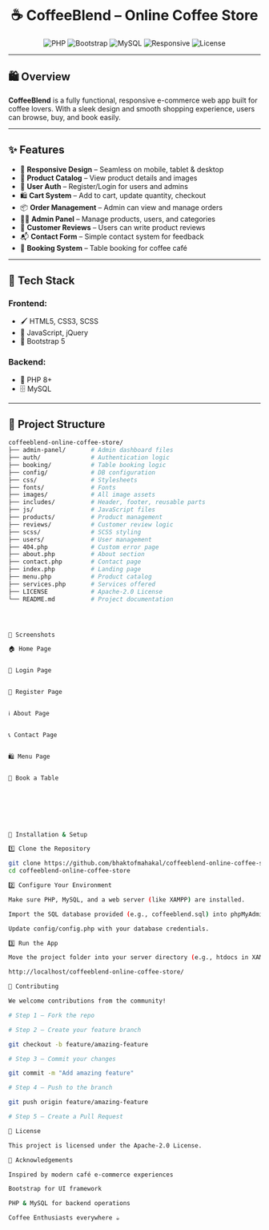 <h1 align="center">☕ CoffeeBlend – Online Coffee Store</h1>

<p align="center">
  <img src="https://img.shields.io/badge/PHP-8.0+-777BB4?logo=php&logoColor=white" alt="PHP">
  <img src="https://img.shields.io/badge/Bootstrap-5-blueviolet?logo=bootstrap&logoColor=white" alt="Bootstrap">
  <img src="https://img.shields.io/badge/MySQL-Enabled-orange?logo=mysql&logoColor=white" alt="MySQL">
  <img src="https://img.shields.io/badge/Responsive-Design-brightgreen" alt="Responsive">
  <img src="https://img.shields.io/badge/License-Apache%202.0-blue" alt="License">
</p>

---

## 🛍️ Overview

**CoffeeBlend** is a fully functional, responsive e-commerce web app built for coffee lovers. With a sleek design and smooth shopping experience, users can browse, buy, and book easily.

---

## ✨ Features

- 📱 **Responsive Design** – Seamless on mobile, tablet & desktop  
- 🛒 **Product Catalog** – View product details and images  
- 🔐 **User Auth** – Register/Login for users and admins  
- 🛍️ **Cart System** – Add to cart, update quantity, checkout  
- 📦 **Order Management** – Admin can view and manage orders  
- 🧑‍💼 **Admin Panel** – Manage products, users, and categories  
- 🌟 **Customer Reviews** – Users can write product reviews  
- 📬 **Contact Form** – Simple contact system for feedback  
- 📅 **Booking System** – Table booking for coffee café  

---

## 🧰 Tech Stack

### Frontend:
- 🖌️ HTML5, CSS3, SCSS  
- 💫 JavaScript, jQuery  
- 🎨 Bootstrap 5  

### Backend:
- 🐘 PHP 8+  
- 🗄️ MySQL  

---

## 📁 Project Structure

```bash
coffeeblend-online-coffee-store/
├── admin-panel/       # Admin dashboard files
├── auth/              # Authentication logic
├── booking/           # Table booking logic
├── config/            # DB configuration
├── css/               # Stylesheets
├── fonts/             # Fonts
├── images/            # All image assets
├── includes/          # Header, footer, reusable parts
├── js/                # JavaScript files
├── products/          # Product management
├── reviews/           # Customer review logic
├── scss/              # SCSS styling
├── users/             # User management
├── 404.php            # Custom error page
├── about.php          # About section
├── contact.php        # Contact page
├── index.php          # Landing page
├── menu.php           # Product catalog
├── services.php       # Services offered
├── LICENSE            # Apache-2.0 License
└── README.md          # Project documentation




📸 Screenshots

🏠 Home Page


🔐 Login Page


📝 Register Page


ℹ️ About Page


📞 Contact Page


🛍️ Menu Page


📅 Book a Table







🚀 Installation & Setup

1️⃣ Clone the Repository

git clone https://github.com/bhaktofmahakal/coffeeblend-online-coffee-store.git
cd coffeeblend-online-coffee-store

2️⃣ Configure Your Environment

Make sure PHP, MySQL, and a web server (like XAMPP) are installed.

Import the SQL database provided (e.g., coffeeblend.sql) into phpMyAdmin.

Update config/config.php with your database credentials.

3️⃣ Run the App

Move the project folder into your server directory (e.g., htdocs in XAMPP):

http://localhost/coffeeblend-online-coffee-store/

🤝 Contributing

We welcome contributions from the community!

# Step 1 – Fork the repo

# Step 2 – Create your feature branch

git checkout -b feature/amazing-feature

# Step 3 – Commit your changes

git commit -m "Add amazing feature"

# Step 4 – Push to the branch

git push origin feature/amazing-feature

# Step 5 – Create a Pull Request

📄 License

This project is licensed under the Apache-2.0 License.

🙏 Acknowledgements

Inspired by modern café e-commerce experiences

Bootstrap for UI framework

PHP & MySQL for backend operations

Coffee Enthusiasts everywhere ☕
